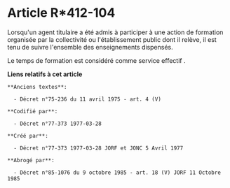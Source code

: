 # Article R*412-104

Lorsqu'un agent titulaire a été admis à participer à une action de formation organisée par la collectivité ou l'établissement
public dont il relève, il est tenu de suivre l'ensemble des enseignements dispensés. 

Le temps de formation est considéré comme service effectif       .

**Liens relatifs à cet article**

	**Anciens textes**:

	  - Décret n°75-236 du 11 avril 1975 - art. 4 (V)

	**Codifié par**:

	  - Décret n°77-373 1977-03-28

	**Créé par**:

	  - Décret n°77-373 1977-03-28 JORF et JONC 5 Avril 1977

	**Abrogé par**:

	  - Décret n°85-1076 du 9 octobre 1985 - art. 18 (V) JORF 11 Octobre 1985
